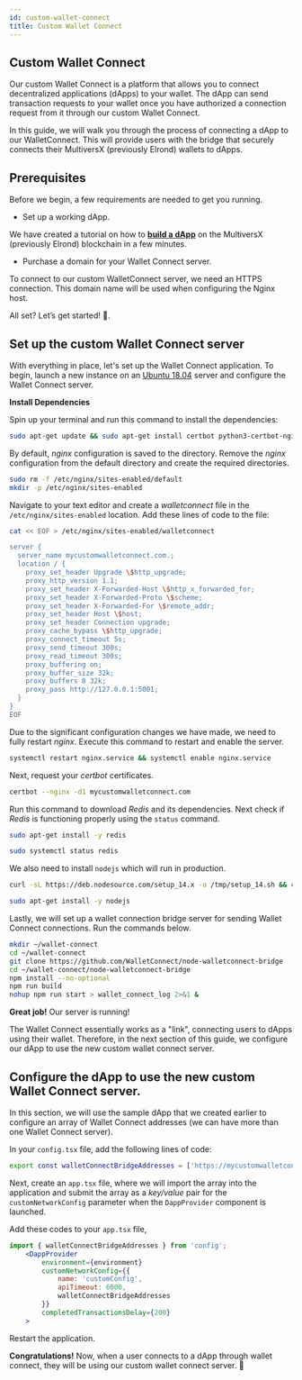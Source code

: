 ```yaml
---
id: custom-wallet-connect
title: Custom Wallet Connect
---
```


## Custom Wallet Connect

Our custom Wallet Connect is a platform that allows you to connect decentralized applications (dApps) to your wallet. The dApp can send transaction requests to your wallet once you have authorized a connection request from it through our custom Wallet Connect.

In this guide, we will walk you through the process of connecting a dApp to our WalletConnect. This will provide users with the bridge that securely connects their MultiversX (previously Elrond) wallets to dApps.

## **Prerequisites**

Before we begin, a few requirements are needed to get you running.

- Set up a working dApp.

We have created a tutorial on how to **[build a dApp](https://docs.multiversx.com/developers/tutorials/your-first-dapp/)** on the MultiversX (previously Elrond) blockchain in a few minutes.

- Purchase a domain for your Wallet Connect server.

To connect to our custom WalletConnect server, we need an HTTPS connection. This domain name will be used when configuring the Nginx host.

All set? Let’s get started! 🚀.

## Set up the custom Wallet Connect server

With everything in place, let's set up the Wallet Connect application. To begin, launch a new instance on an [Ubuntu 18.04](https://ubuntu.com/) server and configure the Wallet Connect server.

**Install Dependencies**

Spin up your terminal and run this command to install the dependencies:

```bash
sudo apt-get update && sudo apt-get install certbot python3-certbot-nginx docker.io docker-compose nginx -y
```

By default, _nginx_ configuration is saved to the directory. Remove the _nginx_ configuration from the default directory and create the required directories.

```bash
sudo rm -f /etc/nginx/sites-enabled/default
mkdir -p /etc/nginx/sites-enabled
```

Navigate to your text editor and create a _walletconnect_ file in the `/etc/nginx/sites-enabled` location. Add these lines of code to the file:

```bash
cat << EOF > /etc/nginx/sites-enabled/walletconnect

server {
  server_name mycustomwalletconnect.com.;
  location / {
    proxy_set_header Upgrade \$http_upgrade;
    proxy_http_version 1.1;
    proxy_set_header X-Forwarded-Host \$http_x_forwarded_for;
    proxy_set_header X-Forwarded-Proto \$scheme;
    proxy_set_header X-Forwarded-For \$remote_addr;
    proxy_set_header Host \$host;
    proxy_set_header Connection upgrade;
    proxy_cache_bypass \$http_upgrade;
    proxy_connect_timeout 5s;
    proxy_send_timeout 300s;
    proxy_read_timeout 300s;
    proxy_buffering on;
    proxy_buffer_size 32k;
    proxy_buffers 8 32k;
    proxy_pass http://127.0.0.1:5001;
  }
}
EOF
```

Due to the significant configuration changes we have made, we need to fully restart _nginx_. Execute this command to restart and enable the server.

```bash
systemctl restart nginx.service && systemctl enable nginx.service
```

Next, request your _certbot_ certificates.

```bash
certbot --nginx -d1 mycustomwalletconnect.com
```

Run this command to download _Redis_ and its dependencies. Next check if _Redis_ is functioning properly using the `status` command.

```bash
sudo apt-get install -y redis

sudo systemctl status redis
```

We also need to install `nodejs` which will run in production.

```bash
curl -sL https://deb.nodesource.com/setup_14.x -o /tmp/setup_14.sh && chmod +x /tmp/setup_14.sh

sudo apt-get install -y nodejs
```

Lastly, we will set up a wallet connection bridge server for sending Wallet Connect connections. Run the commands below.

```bash
mkdir ~/wallet-connect
cd ~/wallet-connect
git clone https://github.com/WalletConnect/node-walletconnect-bridge
cd ~/wallet-connect/node-walletconnect-bridge
npm install --no-optional
npm run build
nohup npm run start > wallet_connect_log 2>&1 &
```

**Great job!** Our server is running!

The Wallet Connect essentially works as a "link", connecting users to dApps using their wallet. Therefore, in the next section of this guide, we configure our dApp to use the new custom wallet connect server.

## Configure the dApp to use the new custom Wallet Connect server.

In this section, we will use the sample dApp that we created earlier to configure an array of Wallet Connect addresses (we can have more than one Wallet Connect server).

In your `config.tsx` file, add the following lines of code:

```bash
export const walletConnectBridgeAddresses = ['https://mycustomwalletconnect.com:5000'];
```

Next, create an `app.tsx` file, where we will import the array into the application and submit the array as a _key/value_ pair for the `customNetworkConfig` parameter when the `DappProvider` component is launched.

Add these codes to your `app.tsx` file,

```jsx
import { walletConnectBridgeAddresses } from 'config';
	<DappProvider
		environment={environment}
		customNetworkConfig={{
			name: 'customConfig',
			apiTimeout: 6000,
			walletConnectBridgeAddresses
		}}
		completedTransactionsDelay={200}
	>
```

Restart the application.

**Congratulations!** Now, when a user connects to a dApp through wallet connect, they will be using our custom wallet connect server. 🎉
